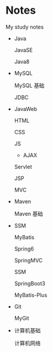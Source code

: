 # Notes
My study notes

- Java
  
  JavaSE
  
  Java8
  
- MySQL
  
  MySQL 基础
  
  JDBC
  
- JavaWeb
  
  HTML
  
  CSS
  
  JS
  - AJAX
  
  Servlet
  
  JSP
  
  MVC
  
- Maven
  
  Maven 基础
  
- SSM
  
  MyBatis
  
  Spring6
  
  SpringMVC
  
  SSM
  
  SpringBoot3
  
  MyBatis-Plus
  
- Git
  
  MyGit

- 计算机基础

  计算机网络
